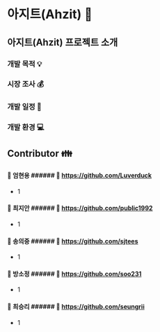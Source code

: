 아지트(Ahzit) :city_sunset:
===========================

아지트(Ahzit) 프로젝트 소개
------------------------------
### 개발 목적 :bulb:

### 시장 조사 :moneybag:

### 개발 일정 :calendar:

### 개발 환경 :computer:

Contributor :family:
---------------
#### :clap: 엄현용 ###### :pushpin: https://github.com/Luverduck
* 1

#### :clap: 최지안 ###### :pushpin: https://github.com/public1992
* 1

#### :clap: 송의중 ###### :pushpin: https://github.com/sjtees
* 1

#### :clap: 방소정 ###### :pushpin: https://github.com/soo231
* 1

#### :clap: 최승리 ###### :pushpin: https://github.com/seungrii
* 1
